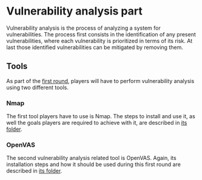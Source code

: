 # Vulnerability analysis part

Vulnerability analysis is the process of analyzing a system for vulnerabilities.
The process first consists in the identification of any present vulnerabilities, where each vulnerability is prioritized in terms of its risk.
At last those identified vulnerabilities can be mitigated by removing them.

## Tools

As part of the [first round](../ "Attack round 1 folder"), players will have to perform vulnerability analysis using two different tools.

### Nmap

The first tool players have to use is Nmap.
The steps to install and use it, as well the goals players are required to achieve with it, are described in [its folder](1-Nmap "Nmap folder").

### OpenVAS

The second vulnerability analysis related tool is OpenVAS.
Again, its installation steps and how it should be used during this first round are described in [its folder](2-OpenVAS "Nmap folder").
